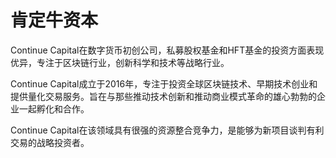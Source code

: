 # 肯定牛资本

Continue Capital在数字货币初创公司，私募股权基金和HFT基金的投资方面表现优异，专注于区块链行业，创新科学和技术等战略行业。

Continue Capital成立于2016年，专注于投资全球区块链技术、早期技术创业和提供量化交易服务。旨在与那些推动技术创新和推动商业模式革命的雄心勃勃的企业一起孵化和合作。

Continue Capital在该领域具有很强的资源整合竞争力，是能够为新项目谈判有利交易的战略投资者。
